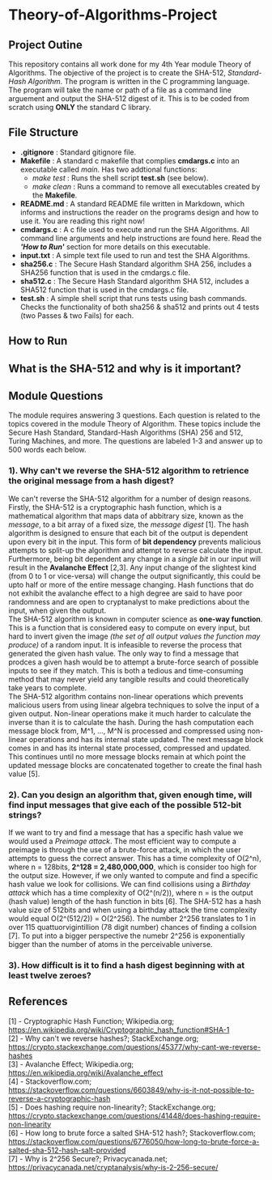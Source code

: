 # Theory-of-Algorithms-Project
## Project Outine
This repository contains all work done for my 4th Year module Theory of Algorithms. The objective of the project is to create the SHA-512, *Standard-Hash Algorithm*. The program is written in the C programming language. The program will take the name or path of a file as a command line arguement and output the SHA-512 digest of it. This is to be coded from scratch using **ONLY** the standard C library.

## File Structure
- **.gitignore** : Standard gitignore file.
- **Makefile** : A standard c makefile that complies **cmdargs.c** into an executable called *main*. Has two addtional functions:
  - *make test* : Runs the shell script **test.sh** (see below).
  - *make clean* : Runs a command to remove all executables created by the **Makefile**.
- **README.md** : A standard README file written in Markdown, which informs and instructions the reader on the programs design and how to use it. You are reading this right now!
- **cmdargs.c** : A c file used to execute and run the SHA Algorithms. All command line arguments and help instructions are found here. Read the ***'How to Run'*** section for more details on this executable.
- **input.txt** : A simple text file used to run and test the SHA Algorithms.
- **sha256.c** : The Secure Hash Standard algorithm SHA 256, includes a SHA256 function that is used in the cmdargs.c file.
- **sha512.c** : The Secure Hash Standard algorithm SHA 512, includes a SHA512 function that is used in the cmdargs.c file.
- **test.sh** : A simple shell script that runs tests using bash commands. Checks the functionality of both sha256 & sha512 and prints out 4 tests (two Passes & two Fails) for each.

## How to Run

## What is the SHA-512 and why is it important?

## Module Questions
The module requires answering 3 questions. Each question is related to the topics covered in the module Theory of Algorithm. These topics include the Secure Hash Standard, Standard-Hash Algorithms (SHA) 256 and 512, Turing Machines, and more. The questions are labeled 1-3 and answer up to 500 words each below.
### 1). Why can't we reverse the SHA-512 algorithm to retrience the original message from a hash digest?
We can't reverse the SHA-512 algorithm for a number of design reasons. Firstly, the SHA-512 is a cryptographic hash function, which is a mathematical algorithm that maps data of abbitrary size, known as the *message*, to a bit array of a fixed size, the *message digest* [1]. The hash algorithm is designed to ensure that each bit of the output is dependent upon every bit in the input. This form of **bit dependency** prevents malicious attempts to split-up the algorithm and attempt to reverse calculate the input. Furthermore, being bit dependent any change in a *single bit* in our input will result in the **Avalanche Effect** [2,3]. Any input change of the slightest kind (from 0 to 1 or vice-versa) will change the output significantly, this could be upto half or more of the entire message changing. Hash functions that do not exhibit the avalanche effect to a high degree are said to have poor randomness and are open to cryptanalyst to make predictions about the input, when given the output. <br/>
The SHA-512 algorithm is known in computer science as **one-way function**. This is a function that is considered easy to compute on every input, but hard to invert given the image *(the set of all output values the function may produce)* of a random input. It is infeasible to reverse the process that generated the given hash value. The only way to find a message that prodces a given hash would be to attempt a brute-force search of possible inputs to see if they match. This is both a tedious and time-consuming method that may never yield any tangible results and could theoretically take years to complete. <br/>
The SHA-512 algorithm contains non-linear operations which prevents malicious users from using linear algebra techniques to solve the input of a given output. Non-linear operations make it much harder to calculate the inverse than it is to calculate the hash. During the hash computation each message block from, M^1, ..., M^N is processed and compressed using non-linear operations and has its internal state updated. The next message block comes in and has its internal state processed, compressed and updated. This continues until no more message blocks remain at which point the updated message blocks are concatenated together to create the final hash value [5]. <br/>

### 2). Can you design an algorithm that, given enough time, will find input messages that give each of the possible 512-bit strings?
If we want to try and find a message that has a specific hash value we would used a *Preimage attack*. The most efficient way to compute a preimage is through the use of a brute-force attack, in which the user attempts to guess the correct answer. This has a time complexity of O(2^n), where n = 128bits, **2^128 = 2,480,000,000**, which is consider too high for the output size. However, if we only wanted to compute and find a specific hash value we look for collisions. We can find collisions using a *Birthday attack* which has a time complexity of O(2^(n/2)), where n = is the output (hash value) length of the hash function in bits [6]. The SHA-512 has a hash value size of 512bits and when using a birthday attack the time complexity would equal O(2^(512/2)) = O(2^256). The number 2^256 translates to 1 in over 115 quattuorvigintillion (78 digit number) chances of finding a collsion [7]. To put into a bigger perspective the numebr 2^256 is exponentially bigger than the number of atoms in the perceivable universe. 


### 3). How difficult is it to find a hash digest beginning with at least twelve zeroes?

## References
[1] - Cryptographic Hash Function; Wikipedia.org; https://en.wikipedia.org/wiki/Cryptographic_hash_function#SHA-1 <br/>
[2] - Why can't we reverse hashes?; StackExchange.org; https://crypto.stackexchange.com/questions/45377/why-cant-we-reverse-hashes <br/>
[3] - Avalanche Effect; Wikipedia.org; https://en.wikipedia.org/wiki/Avalanche_effect <br/>
[4] - Stackoverflow.com; https://stackoverflow.com/questions/6603849/why-is-it-not-possible-to-reverse-a-cryptographic-hash <br/>
[5] - Does hashing require non-linearity?; StackExchange.org; https://crypto.stackexchange.com/questions/41448/does-hashing-require-non-linearity <br/>
[6] - How long to brute force a salted SHA-512 hash?; Stackoverflow.com; https://stackoverflow.com/questions/6776050/how-long-to-brute-force-a-salted-sha-512-hash-salt-provided <br/>
[7] - Why is 2^256 Secure?; Privacycanada.net; https://privacycanada.net/cryptanalysis/why-is-2-256-secure/ <br/>

